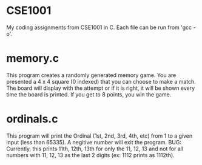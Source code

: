 # CSE1001
My coding assignments from CSE1001 in C.
Each file can be run from 'gcc -o'.

# memory.c
This program creates a randomly generated memory game. You are presented a 4 x 4 square (0 indexed) that you can choose to make a match. The board will display with the attempt or if it is right, it will be shown every time the board is printed. If you get to 8 points, you win the game. 

# ordinals.c
This program will print the Ordinal (1st, 2nd, 3rd, 4th, etc) from 1 to a given input (less than 65335). A negitive number will exit the program.
BUG: Currently, this prints 11th, 12th, 13th for only the 11, 12, 13 and not for all numbers with 11, 12, 13 as the last 2 digits (ex: 1112 prints as 1112th). 
